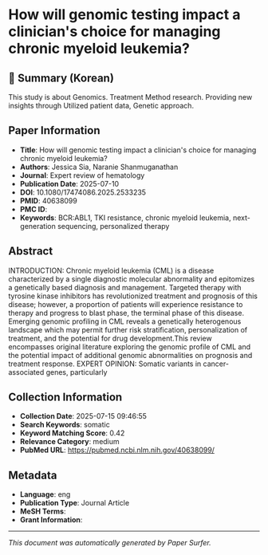 # How will genomic testing impact a clinician's choice for managing chronic myeloid leukemia?

## 📝 Summary (Korean)
This study is about Genomics. Treatment Method research. Providing new insights through Utilized patient data, Genetic approach.

## Paper Information
- **Title**: How will genomic testing impact a clinician's choice for managing chronic myeloid leukemia?
- **Authors**: Jessica Sia, Naranie Shanmuganathan
- **Journal**: Expert review of hematology
- **Publication Date**: 2025-07-10
- **DOI**: 10.1080/17474086.2025.2533235
- **PMID**: 40638099
- **PMC ID**: 
- **Keywords**: BCR:ABL1, TKI resistance, chronic myeloid leukemia, next-generation sequencing, personalized therapy

## Abstract
INTRODUCTION: Chronic myeloid leukemia (CML) is a disease characterized by a single diagnostic molecular abnormality and epitomizes a genetically based diagnosis and management. Targeted therapy with tyrosine kinase inhibitors has revolutionized treatment and prognosis of this disease; however, a proportion of patients will experience resistance to therapy and progress to blast phase, the terminal phase of this disease. Emerging genomic profiling in CML reveals a genetically heterogenous landscape which may permit further risk stratification, personalization of treatment, and the potential for drug development.This review encompasses original literature exploring the genomic profile of CML and the potential impact of additional genomic abnormalities on prognosis and treatment response. EXPERT OPINION: Somatic variants in cancer-associated genes, particularly

## Collection Information
- **Collection Date**: 2025-07-15 09:46:55
- **Search Keywords**: somatic
- **Keyword Matching Score**: 0.42
- **Relevance Category**: medium
- **PubMed URL**: https://pubmed.ncbi.nlm.nih.gov/40638099/

## Metadata
- **Language**: eng
- **Publication Type**: Journal Article
- **MeSH Terms**: 
- **Grant Information**: 

---
*This document was automatically generated by Paper Surfer.*
